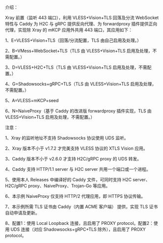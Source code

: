 介绍：

Xray 前置（监听 443 端口），利用 VLESS+Vision+TLS 回落及分流 WebSocket 特性与 Caddy 为 H2C 与 gRPC 提供反向代理、为 forwardproxy 插件提供正向代理，实现除 Xray 的 mKCP 应用外共用 443 端口，其应用如下：

1、E=VLESS+Vision+TLS（回落/分流配置，TLS 由自己启用及处理。）

2、B=VMess+WebSocket+TLS（TLS 由 VLESS+Vision+TLS 启用及处理，不需配置。）

3、D=VLESS+H2C+TLS（TLS 由 VLESS+Vision+TLS 启用及处理，不需配置。）

4、G=Shadowsocks+gRPC+TLS（TLS 由 VLESS+Vision+TLS 启用及处理，不需配置。）

5、A=VLESS+mKCP+seed

6、N=NaiveProxy（基于 Caddy 的改进版 forwardproxy 插件实现，TLS 由 VLESS+Vision+TLS 启用及处理，不需配置。）

注意：

1、Xray 的监听地址不支持 Shadowsocks 协议使用 UDS 监听。

2、Xray 版本不小于 v1.7.2 才完美支持 VLESS 协议的 XTLS Vision 应用。

3、Caddy 版本不小于 v2.6.0 才支持 H2C/gRPC proxy 的 UDS 转发。

4、Caddy 支持 HTTP/1.1 server 与 H2C server 共用一个端口或一个进程。

5、使用本人 Releases 中编译好的 Caddy 文件，可同时支持 H2C server、H2C/gRPC proxy、NaiveProxy、Trojan-Go 等应用。

6、本示例 NaiveProxy 仅支持 HTTP/2 代理应用，即 HTTPS 协议传输。

7、本示例所需 TLS 证书由 Caddy（内置 ACME 客户端） 提供，实现 TLS 证书自动申请及更新。

8、配置1：使用 Local Loopback 连接，且启用了 PROXY protocol。配置2：使用 UDS 连接（对应 Shadowsocks+gRPC+TLS 除外），且启用了 PROXY protocol。
